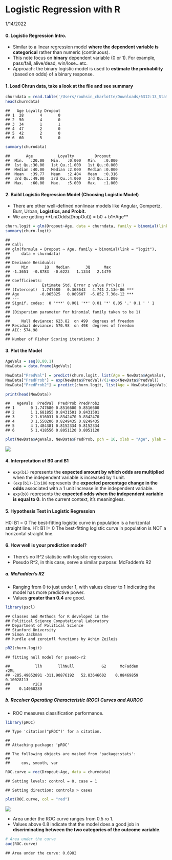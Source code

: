 Logistic Regression with R
================
1/14/2022

#### **0. Logistic Regression Intro.**

-   Similar to a linear regression model **where the dependent variable
    is categorical** rather than numeric (continuous).
-   This note focus on **binary** dependent variable (0 or 1). For
    example, pass/fail, alive/dead, win/lose…etc.
-   Approach: the binary logistic model is used to **estimate the
    probability** (based on odds) of a binary response.

#### **1. Load Chrun data, take a look at the file and see summary**

``` r
churndata = read.table('/Users/rouhsin_charlotte/Downloads/6312:13_Statistics data/Churndata.dat', header = TRUE)
head(churndata)
```

    ##   Age Loyalty Dropout
    ## 1  28       4       0
    ## 2  50       4       0
    ## 3  34       1       1
    ## 4  47       2       0
    ## 5  42       2       0
    ## 6  60       5       0

``` r
summary(churndata)
```

    ##       Age           Loyalty         Dropout     
    ##  Min.   :20.00   Min.   :0.000   Min.   :0.000  
    ##  1st Qu.:30.00   1st Qu.:1.000   1st Qu.:0.000  
    ##  Median :40.00   Median :2.000   Median :0.000  
    ##  Mean   :39.77   Mean   :2.404   Mean   :0.316  
    ##  3rd Qu.:49.00   3rd Qu.:4.000   3rd Qu.:1.000  
    ##  Max.   :60.00   Max.   :5.000   Max.   :1.000

#### **2. Build Logistic Regression Model (Choosing Logistic Model)**

-   There are other well-defined nonlinear models like Angular,
    Gompertz, Burr, Urban, **Logistics, and Probit.**
-   We are getting \*\*Ln(Odds(DropOut)) = b0 + b1\*Age\*\*

``` r
churn.logit = glm(Dropout~Age, data = churndata, family = binomial(link = 'logit'))
summary(churn.logit)
```

    ## 
    ## Call:
    ## glm(formula = Dropout ~ Age, family = binomial(link = "logit"), 
    ##     data = churndata)
    ## 
    ## Deviance Residuals: 
    ##     Min       1Q   Median       3Q      Max  
    ## -1.3651  -0.8783  -0.6223   1.1344   2.1479  
    ## 
    ## Coefficients:
    ##              Estimate Std. Error z value Pr(>|z|)    
    ## (Intercept)  1.747680   0.368643   4.741 2.13e-06 ***
    ## Age         -0.065825   0.009607  -6.852 7.30e-12 ***
    ## ---
    ## Signif. codes:  0 '***' 0.001 '**' 0.01 '*' 0.05 '.' 0.1 ' ' 1
    ## 
    ## (Dispersion parameter for binomial family taken to be 1)
    ## 
    ##     Null deviance: 623.82  on 499  degrees of freedom
    ## Residual deviance: 570.98  on 498  degrees of freedom
    ## AIC: 574.98
    ## 
    ## Number of Fisher Scoring iterations: 3

#### **3. Plot the Model**

``` r
AgeVals = seq(0,80,1)
NewData = data.frame(AgeVals)

NewData["PredVal"] = predict(churn.logit, list(Age = NewData$AgeVals), type = "link")
NewData["PredProb"] = exp(NewData$PredVal)/(1+exp(NewData$PredVal))
NewData["PredProb2"] = predict(churn.logit, list(Age = NewData$AgeVals), type = "response")

print(head(NewData))
```

    ##   AgeVals  PredVal  PredProb PredProb2
    ## 1       0 1.747680 0.8516600 0.8516600
    ## 2       1 1.681855 0.8431501 0.8431501
    ## 3       2 1.616031 0.8342470 0.8342470
    ## 4       3 1.550206 0.8249435 0.8249435
    ## 5       4 1.484381 0.8152334 0.8152334
    ## 6       5 1.418556 0.8051120 0.8051120

``` r
plot(NewData$AgeVals, NewData$PredProb, pch = 16, xlab = "Age", ylab = "Predicted Probability")
```

![](Logistic_Regression_files/figure-gfm/unnamed-chunk-5-1.png)<!-- -->

#### **4. Interpretation of B0 and B1**

-   `exp(b1)` represents the **expected amount by which odds are
    multiplied** when the independent variable is increased by 1 unit.
-   `(exp(b1)-1)x100` represents the **expected percentage change in the
    odds** associated with a 1 unit increase in the independent
    variable.
-   `exp(b0)` represents the **expected odds when the independent
    variable is equal to 0**. In the current context, it’s meaningless.

#### **5. Hypothesis Test in Logistic Regression**

H0: B1 = 0 The best-fitting logistic curve in population is a horizontal
straight line. H1: B1 != 0 The best-fitting logistic curve in population
is NOT a horizontal straight line.

#### **6. How well is your prediction model?**

-   There’s no R^2 statistic with logistic regression.
-   Pseudo R^2, in this case, serve a similar purpose: McFadden’s R2

##### **a. McFadden’s R2**

-   Ranging from 0 to just under 1, with values closer to 1 indicating
    the model has more predictive power.
-   Values **greater than 0.4** are good.

``` r
library(pscl)
```

    ## Classes and Methods for R developed in the
    ## Political Science Computational Laboratory
    ## Department of Political Science
    ## Stanford University
    ## Simon Jackman
    ## hurdle and zeroinfl functions by Achim Zeileis

``` r
pR2(churn.logit)
```

    ## fitting null model for pseudo-r2

    ##           llh       llhNull            G2      McFadden          r2ML 
    ## -285.49052891 -311.90876192   52.83646602    0.08469859    0.10028113 
    ##          r2CU 
    ##    0.14068289

##### **b. Receiver Operating Characteristic (ROC) Curves and AUROC**

-   ROC measures classification performance.

``` r
library(pROC)
```

    ## Type 'citation("pROC")' for a citation.

    ## 
    ## Attaching package: 'pROC'

    ## The following objects are masked from 'package:stats':
    ## 
    ##     cov, smooth, var

``` r
ROC.curve = roc(Dropout~Age, data = churndata)
```

    ## Setting levels: control = 0, case = 1

    ## Setting direction: controls > cases

``` r
plot(ROC.curve, col = "red")
```

![](Logistic_Regression_files/figure-gfm/unnamed-chunk-7-1.png)<!-- -->

-   Area under the ROC curve ranges from 0.5 ro 1.
-   Values above 0.8 indicate that the model does a good job in
    **discriminating between the two categories of the outcome
    variable**.

``` r
# Area under the curve
auc(ROC.curve)
```

    ## Area under the curve: 0.6982
